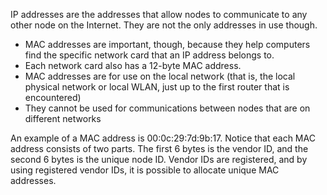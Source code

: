 IP addresses are the addresses that allow nodes to communicate to any other node on the Internet. They are not the only addresses in use though. 

- MAC addresses are important, though, because they help computers find the specific network card that an IP address belongs to.
- Each network card also has a 12-byte MAC address.
- MAC addresses are for use on the local network (that is, the local physical network or local WLAN, just up to the first router that is encountered)
- They cannot be used for communications between nodes that are on different networks

An example of a MAC address is 00:0c:29:7d:9b:17. Notice that each MAC address consists of two parts. The first 6 bytes is the vendor ID, and the second 6 bytes is the unique node ID. Vendor IDs are registered, and by using registered vendor IDs, it is possible to allocate unique MAC addresses.